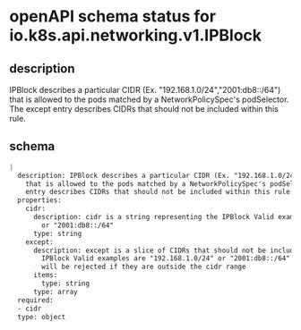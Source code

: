 # openAPI schema status for io.k8s.api.networking.v1.IPBlock

## description

IPBlock describes a particular CIDR (Ex. "192.168.1.0/24","2001:db8::/64") that is allowed to the pods matched by a NetworkPolicySpec's podSelector. The except entry describes CIDRs that should not be included within this rule.

## schema

```yaml
|
  description: IPBlock describes a particular CIDR (Ex. "192.168.1.0/24","2001:db8::/64")
    that is allowed to the pods matched by a NetworkPolicySpec's podSelector. The except
    entry describes CIDRs that should not be included within this rule.
  properties:
    cidr:
      description: cidr is a string representing the IPBlock Valid examples are "192.168.1.0/24"
        or "2001:db8::/64"
      type: string
    except:
      description: except is a slice of CIDRs that should not be included within an
        IPBlock Valid examples are "192.168.1.0/24" or "2001:db8::/64" Except values
        will be rejected if they are outside the cidr range
      items:
        type: string
      type: array
  required:
  - cidr
  type: object

```
